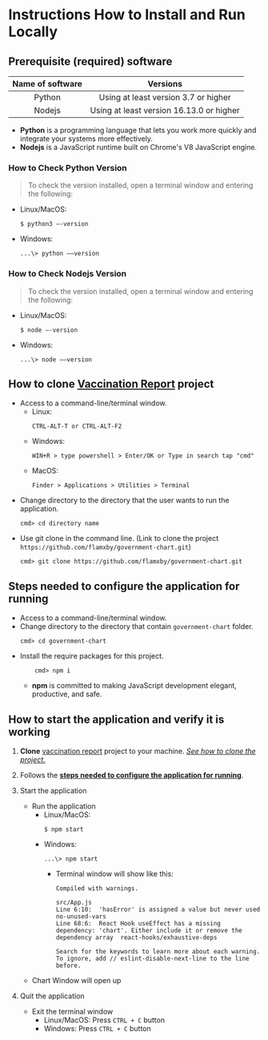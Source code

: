 # Instructions How to Install and Run Locally
## Prerequisite (required) software
|    Name of software    | Versions |
|:----------------------:|:--------:|
|Python|Using at least version 3.7 or higher|
|Nodejs|Using at least version 16.13.0 or higher|

* **Python** is a programming language that lets you work more quickly and integrate your systems more effectively.
* **Nodejs** is a JavaScript runtime built on Chrome's V8 JavaScript engine.

### How to Check Python Version 
> To check the version installed, open a terminal window and entering the following:
* Linux/MacOS:
    ```
    $ python3 –-version
    ``` 
* Windows: 
    ``` 
    ...\> python ––version
    ```

### How to Check Nodejs Version 
> To check the version installed, open a terminal window and entering the following:
* Linux/MacOS:
    ```
    $ node –-version
    ``` 
* Windows: 
    ``` 
    ...\> node ––version
    ```

## How to clone [Vaccination Report](https://github.com/flamxby/government-chart) project
* Access to a command-line/terminal window.
    * Linux:
        ```
        CTRL-ALT-T or CTRL-ALT-F2
        ``` 
    * Windows: 
        ``` 
        WIN+R > type powershell > Enter/OK or Type in search tap "cmd"
        ```
    * MacOS: 
        ```
        Finder > Applications > Utilities > Terminal
        ```
* Change directory to the directory that the user wants to run the application.
    ```
    cmd> cd directory name
    ```
* Use git clone in the command line. (Link to clone the project `https://github.com/flamxby/government-chart.git`)
    ```
    cmd> git clone https://github.com/flamxby/government-chart.git
    ```

## Steps needed to configure the application for running
* Access to a command-line/terminal window.
* Change directory to the directory that contain `government-chart` folder.
    ```
    cmd> cd government-chart
    ```
* Install the require packages for this project.
    ```
        cmd> npm i
    ``` 
    * **npm** is committed to making JavaScript development elegant, productive, and safe. 

## How to start the application and verify it is working
1. **Clone** [vaccination report](https://github.com/flamxby/government-chart) project to your machine. [*See how to clone the project.*](https://github.com/flamxby/government-chart/blob/master/INSTALL.md#how-to-clone-vaccination-report-project)
2. Follows the [**steps needed to configure the application for running**](https://github.com/flamxby/government-chart/blob/master/INSTALL.md#steps-needed-to-configure-the-application-for-running).
3. Start the application
    * Run the application
        * Linux/MacOS:
            ```
            $ npm start
            ```
        * Windows:
            ```
            ...\> npm start
            ``` 
            * Terminal window will show like this:
                ```   
                Compiled with warnings.

                src/App.js
                Line 6:10:  'hasError' is assigned a value but never used                                                             no-unused-vars
                Line 68:6:  React Hook useEffect has a missing dependency: 'chart'. Either include it or remove the dependency array  react-hooks/exhaustive-deps

                Search for the keywords to learn more about each warning.
                To ignore, add // eslint-disable-next-line to the line before.
                ``` 
    * Chart Window will open up

5. Quit the application
    * Exit the terminal window
        * Linux/MacOS: Press `CTRL + C` button
        * Windows: Press `CTRL + C` button
    
